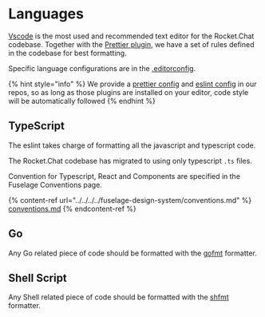 # Languages

[Vscode](https://code.visualstudio.com/) is the most used and recommended text editor for the Rocket.Chat codebase. Together with the [Prettier plugin](https://code.visualstudio.com/), we have a set of rules defined in the codebase for best formatting.

Specific language configurations are in the [.editorconfig](https://github.com/RocketChat/Rocket.Chat/blob/develop/.editorconfig).

{% hint style="info" %}
We provide a [prettier config](https://github.com/RocketChat/Rocket.Chat/blob/develop/.prettierrc) and [eslint config](https://github.com/RocketChat/Rocket.Chat/blob/develop/apps/meteor/.eslintrc) in our repos, so as long as those plugins are installed on your editor, code style will be automatically followed
{% endhint %}

## TypeScript

The eslint takes charge of formatting all the javascript and typescript code.&#x20;

The Rocket.Chat codebase has migrated to using only typescript `.ts` files.

Convention for Typescript, React and Components are specified in the Fuselage Conventions page.

{% content-ref url="../../../../fuselage-design-system/conventions.md" %}
[conventions.md](../../../../fuselage-design-system/conventions.md)
{% endcontent-ref %}

## Go

Any Go related piece of code should be formatted with the [gofmt](https://pkg.go.dev/cmd/gofmt) formatter.

## Shell Script

Any Shell related piece of code should be formatted with the [shfmt](https://github.com/mvdan/sh) formatter.
